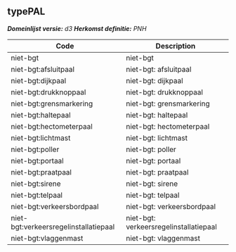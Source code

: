 ## typePAL

*__Domeinlijst versie:__ d3*
*__Herkomst definitie:__ PNH*

|__Code__ |__Description__	|
|	---	|	---	|
| niet-bgt | niet-bgt |
| niet-bgt:afsluitpaal | niet-bgt: afsluitpaal |
| niet-bgt:dijkpaal | niet-bgt: dijkpaal |
| niet-bgt:drukknoppaal | niet-bgt: drukknoppaal |
| niet-bgt:grensmarkering | niet-bgt: grensmarkering |
| niet-bgt:haltepaal | niet-bgt: haltepaal |
| niet-bgt:hectometerpaal | niet-bgt: hectometerpaal |
| niet-bgt:lichtmast | niet-bgt: lichtmast |
| niet-bgt:poller | niet-bgt: poller |
| niet-bgt:portaal | niet-bgt: portaal |
| niet-bgt:praatpaal | niet-bgt: praatpaal |
| niet-bgt:sirene | niet-bgt: sirene |
| niet-bgt:telpaal | niet-bgt: telpaal |
| niet-bgt:verkeersbordpaal | niet-bgt: verkeersbordpaal |
| niet-bgt:verkeersregelinstallatiepaal | niet-bgt: verkeersregelinstallatiepaal |
| niet-bgt:vlaggenmast | niet-bgt: vlaggenmast |
